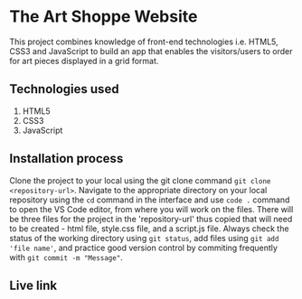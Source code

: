 # The Art Shoppe Website
This project combines knowledge of front-end technologies i.e. HTML5, CSS3 and JavaScript to build an app that enables the visitors/users to order for art pieces displayed in a grid format.
## Technologies used
1. HTML5
2. CSS3
3. JavaScript

## Installation process
Clone the project to your local using the git clone command `git clone <repository-url>`.
Navigate to the appropriate directory on your local repository using the `cd` command in the interface and use `code .` command to open the VS Code editor, from where you will work on the files. There will be three files for the project in the 'repository-url' thus copied that will need to be created - html file, style.css file, and a script.js file.
Always check the status of the working directory using `git status`, add files using `git add 'file name'`, and practice good version control by commiting frequently with `git commit -m "Message"`.
## Live link

